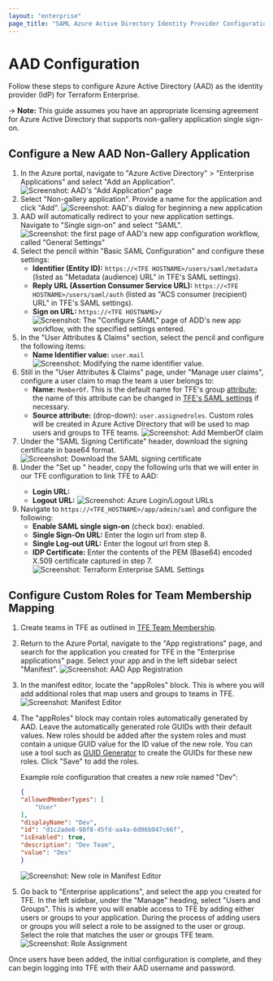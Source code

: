 ```yaml
---
layout: "enterprise"
page_title: "SAML Azure Active Directory Identity Provider Configuration - Terraform Enterprise"
---
```


# AAD Configuration

Follow these steps to configure Azure Active Directory (AAD) as the identity provider (IdP) for Terraform Enterprise.

-> **Note:** This guide assumes you have an appropriate licensing agreement for Azure Active Directory that supports non-gallery application single sign-on.

## Configure a New AAD Non-Gallery Application

1. In the Azure portal, navigate to "Azure Active Directory" > "Enterprise Applications" and select "Add an Application".
  ![Screenshot: AAD's "Add Application" page](./images/sso-aad-saml-add-application.png)
2. Select "Non-gallery application". Provide a name for the application and click "Add".
  ![Screenshot: AAD's dialog for beginning a new application](./images/sso-aad-saml-new-application-form.png)
3. AAD will automatically redirect to your new application settings. Navigate to "Single sign-on" and select "SAML".
  ![Screenshot: the first page of AAD's new app configuration workflow, called "General Settings"](./images/sso-aad-saml-sso-method.png)
4. Select the pencil within "Basic SAML Configuration" and configure these settings:
    - **Identifier (Entity ID):** `https://<TFE HOSTNAME>/users/saml/metadata` (listed as "Metadata (audience) URL" in TFE's SAML settings).
    - **Reply URL (Assertion Consumer Service URL):** `https://<TFE HOSTNAME>/users/saml/auth` (listed as "ACS consumer (recipient) URL" in TFE's SAML settings).
    - **Sign on URL:** `https://<TFE HOSTNAME>/`
    ![Screenshot: The "Configure SAML" page of ADD's new app workflow, with the specified settings entered.](./images/sso-aad-saml-configuration.png)
5. In the "User Attributes & Claims" section, select the pencil and configure the following items:
    - **Name Identifier value:** `user.mail`
    ![Screenshot: Modifying the name identifier value.](./images/sso-aad-saml-user-claims-name-identifier.png)
6. Still in the "User Attributes & Claims" page, under "Manage user claims", configure a user claim to map the team a user belongs to:
    - **Name:** `MemberOf`. This is the default name for TFE's group [attribute](./attributes.html); the name of this attribute can be changed in [TFE's SAML settings](./configuration.html) if necessary.
    - **Source attribute:** (drop-down): `user.assignedroles`. Custom roles will be created in Azure Active Directory that will be used to map users and groups to TFE teams.
    ![Screenshot: Add MemberOf claim](./images/sso-aad-saml-user-claims-memberof.png)
7. Under the "SAML Signing Certificate" header, download the signing certificate in base64 format.
    ![Screenshot: Download the SAML signing certificate](./images/sso-aad-saml-signing-certificate.png)
8. Under the "Set up <AAD App Name>" header, copy the following urls that we will enter in our TFE configuration to link TFE to AAD:
    - **Login URL:**
    - **Logout URL:**
    ![Screenshot: Azure Login/Logout URLs](./images/sso-aad-saml-urls.png)
9. Navigate to `https://<TFE_HOSTNAME>/app/admin/saml` and configure the following:
    - **Enable SAML single sign-on** (check box): enabled.
    - **Single Sign-On URL:** Enter the login url from step 8.
    - **Single Log-out URL:** Enter the logout url from step 8.
    - **IDP Certificate:** Enter the contents of the PEM (Base64) encoded X.509 certificate captured in step 7.
  ![Screenshot: Terraform Enterprise SAML Settings](./images/sso-aad-saml-ptfe-saml-settings.png)

## Configure Custom Roles for Team Membership Mapping

1. Create teams in TFE as outlined in [TFE Team Membership](./team-membership.html).
2. Return to the Azure Portal, navigate to the "App registrations" page, and search for the application you created for TFE in the "Enterprise applications" page. Select your app and in the left sidebar select "Manifest".
    ![Screenshot: AAD App Registration](./images/sso-aad-saml-app-registration.png)
3. In the manifest editor, locate the "appRoles" block. This is where you will add additional roles that map users and groups to teams in TFE.
    ![Screenshot: Manifest Editor](./images/sso-aad-saml-manifest-approles.png)
4. The "appRoles" block may contain roles automatically generated by AAD. Leave the automatically generated role GUIDs with their default values.  New roles should be added after the system roles and must contain a unique GUID value for the ID value of the new role. You can use a tool such as [GUID Generator](https://www.guidgenerator.com) to create the GUIDs for these new roles. Click "Save" to add the roles.

    Example role configuration that creates a new role named "Dev":

    ```json
    {
    "allowedMemberTypes": [
        "User"
    ],
    "displayName": "Dev",
    "id": "d1c2ade8-98f8-45fd-aa4a-6d06b947c66f",
    "isEnabled": true,
    "description": "Dev Team",
    "value": "Dev"
    }
    ```

    ![Screenshot: New role in Manifest Editor](./images/sso-aad-saml-manifest-devapprole.png)
5. Go back to "Enterprise applications", and select the app you created for TFE. In the left sidebar, under the "Manage" heading, select "Users and Groups". This is where you will enable access to TFE by adding either users or groups to your application. During the process of adding users or groups you will select a role to be assigned to the user or group. Select the role that matches the user or groups TFE team.
    ![Screenshot: Role Assignment](./images/sso-aad-saml-role-assignment.png)

Once users have been added, the initial configuration is complete, and they can begin logging into TFE with their AAD username and password.
